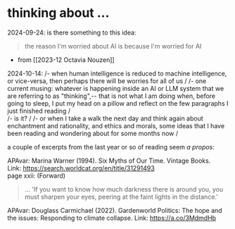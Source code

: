 # thinking about ...

2024-09-24: is there something to this idea:
 >  the reason I'm worried about AI is because I'm worried for AI
  - from [[2023-12 Octavia Nouzen]]  

2024-10-14: 
/- when human intelligence is reduced to machine intelligence, or vice-versa, then perhaps there will be worries for all of us /
/- one current musing:  whatever is happening inside an AI or LLM system that we are referring to as "thinking",-- that is not what I am doing when, before going to sleep, I put my head on a pillow and reflect on the few paragraphs I just finished reading /  
/- is it? /
/- or when I take a walk the next day and think again about enchantment and rationality, and ethics and morals, some ideas that I have been reading and wondering about for some months now /

a couple of excerpts from the last year or so of reading seem _a propos_:  

APAvar: Marina Warner (1994). Six Myths of Our Time. Vintage Books.  
Link: <https://search.worldcat.org/en/title/31291493>  
page xxii: (Forward)  
> ... 'If you want to know how much darkness there is around you, you must sharpen your eyes, peering at the faint lights in the distance.'  


APAvar: Douglass Carmichael (2022). Gardenworld Politics: The hope and the issues: Responding to climate collapse. 
Link: https://a.co/3MdmdHb  


